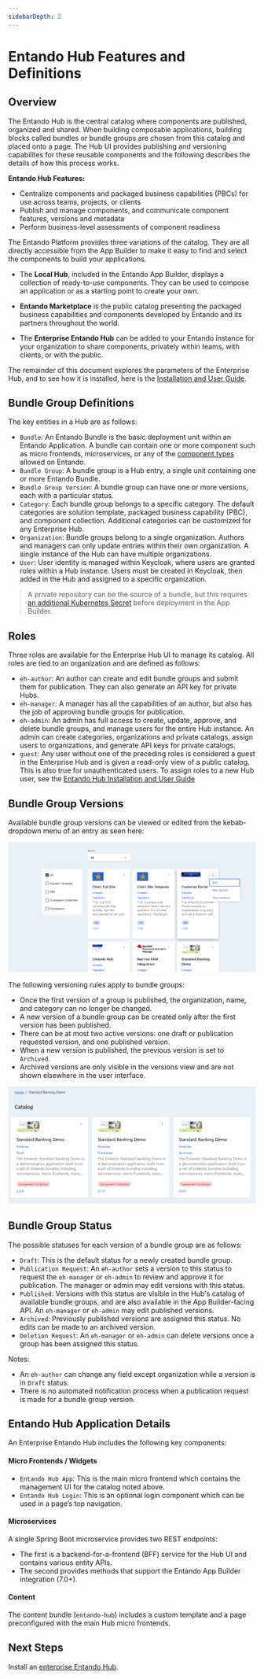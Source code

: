 ```yaml
---
sidebarDepth: 2
---
```


# Entando Hub Features and Definitions
## Overview
The Entando Hub is the central catalog where components are published, organized and shared. When building composable applications, building blocks called bundles or bundle groups are chosen from this catalog and placed onto a page. The Hub UI provides publishing and versioning capabilites for these reusable components and the following describes the details of how this process works.

**Entando Hub Features:**

- Centralize components and packaged business capabilities (PBCs) for use across teams, projects, or clients
- Publish and manage components, and communicate component features, versions and metadata
- Perform business-level assessments of component readiness

The Entando Platform provides three variations of the catalog. They are all directly accessible from the App Builder to make it easy to find and select the components to build your applications. 

* The **Local Hub**, included in the Entando App Builder, displays a collection of ready-to-use components. They can be used to compose an application or as a starting point to create your own.	

* **Entando Marketplace** is the public catalog presenting the packaged business capabilities and components developed by Entando and its partners throughout the world.

* The **Enterprise Entando Hub** can be added to your Entando instance for your organization to share components, privately within teams, with clients, or with the public. 

The remainder of this document explores the parameters of the Enterprise Hub, and to see how it is installed, here is the [Installation and User Guide](../../tutorials/solution/entando-hub.md).

## Bundle Group Definitions
The key entities in a Hub are as follows:

- `Bundle`: An Entando Bundle is the basic deployment unit within an Entando Application. A bundle can contain one or more component such as micro frontends, microservices, or any of the [component types](../../docs/curate/bundle-component-details.md) allowed on Entando.
- `Bundle Group`: A bundle group is a Hub entry, a single unit containing one or more Entando Bundle. 
- `Bundle Group Version`: A bundle group can have one or more versions, each with a particular status.
- `Category`: Each bundle group belongs to a specific category. The default categories are solution template, packaged business capability (PBC), and component collection. Additional categories can be customized for any Enterprise Hub.
- `Organization`: Bundle groups belong to a single organization. Authors and managers can only update entries within their own organization. A single instance of the Hub can have multiple organizations.
- `User`: User identity is managed within Keycloak, where users are granted roles within a Hub instance. Users must be created in Keycloak, then added in the Hub and assigned to a specific organization.

> A private repository can be the source of a bundle, but this requires [an additional Kubernetes Secret](../../tutorials/curate/private-git-repo.md) before deployment in the App Builder.

## Roles

Three roles are available for the Enterprise Hub UI to manage its catalog. All roles are tied to an organization and are defined as follows:

- `eh-author`: An author can create and edit bundle groups and submit them for publication. They can also generate an API key for private Hubs.
- `eh-manager`: A manager has all the capabilities of an author, but also has the job of approving bundle groups for publication.
- `eh-admin`: An admin has full access to create, update, approve, and delete bundle groups, and manage users for the entire Hub instance. An admin can create categories, organizations and private catalogs, assign users to organizations, and generate API keys for private catalogs. 
- `guest`: Any user without one of the preceding roles is considered a guest in the Enterprise Hub and is given a read-only view of a public catalog. This is also true for unauthenticated users.
To assign roles to a new Hub user, see the [Entando Hub Installation and User Guide](../../tutorials/solution/entando-hub.md#user-management)

## Bundle Group Versions
Available bundle group versions can be viewed or edited from the kebab-dropdown menu of an entry as seen here:

![hub-actions.png](./img/hub-actions.png)

The following versioning rules apply to bundle groups:
- Once the first version of a group is published, the organization, name, and category can no longer be changed.
- A new version of a bundle group can be created only after the first version has been published. 
- There can be at most two active versions: one draft or publication requested version, and one published version. 
- When a new version is published, the previous version is set to `Archived`. 
- Archived versions are only visible in the versions view and are not shown elsewhere in the user interface.

![hub-versions.png](./img/hub-versions.png)

## Bundle Group Status

The possible statuses for each version of a bundle group are as follows:

- `Draft`: This is the default status for a newly created bundle group. 
- `Publication Request`: An `eh-author` sets a version to this status to request the `eh-manager` or `eh-admin` to review and approve it for publication. The manager or admin may edit versions with this status.
- `Published`: Versions with this status are visible in the Hub's catalog of available bundle groups, and are also available in the App Builder-facing API. An `eh-manager` or `eh-admin` may edit published versions.
- `Archived`: Previously published versions are assigned this status. No edits can be made to an archived version.
- `Deletion Request`: An `eh-manager` or `eh-admin` can delete versions once a group has been assigned this status.

Notes:
- An `eh-author` can change any field except organization while a version is in `Draft` status.
- There is no automated notification process when a publication request is made for a bundle group version.

## Entando Hub Application Details

An Enterprise Entando Hub includes the following key components:

#### Micro Frontends / Widgets
- `Entando Hub App`: This is the main micro frontend which contains the management UI for the catalog noted above.
- `Entando Hub Login`: This is an optional login component which can be used in a page’s top navigation.

#### Microservices
A single Spring Boot microservice provides two REST endpoints:
- The first is a backend-for-a-frontend (BFF) service for the Hub UI and contains various entity APIs.
- The second provides methods that support the Entando App Builder integration (7.0+).

#### Content
The content bundle (`entando-hub`) includes a custom template and a page preconfigured with the main Hub micro frontends.

## Next Steps
Install an [enterprise Entando Hub](../../tutorials/solution/entando-hub.md).